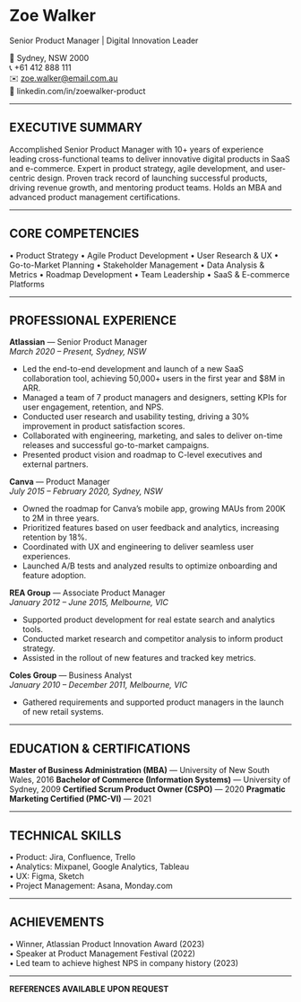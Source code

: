 # Zoe Walker

Senior Product Manager | Digital Innovation Leader

📍 Sydney, NSW 2000  
📞 +61 412 888 111  
✉️ zoe.walker@email.com.au  
🔗 linkedin.com/in/zoewalker-product

---

## EXECUTIVE SUMMARY

Accomplished Senior Product Manager with 10+ years of experience leading cross-functional teams to deliver innovative digital products in SaaS and e-commerce. Expert in product strategy, agile development, and user-centric design. Proven track record of launching successful products, driving revenue growth, and mentoring product teams. Holds an MBA and advanced product management certifications.

---

## CORE COMPETENCIES

• Product Strategy • Agile Product Development • User Research & UX • Go-to-Market Planning • Stakeholder Management
• Data Analysis & Metrics • Roadmap Development • Team Leadership • SaaS & E-commerce Platforms

---

## PROFESSIONAL EXPERIENCE

**Atlassian** — Senior Product Manager  
_March 2020 – Present, Sydney, NSW_

- Led the end-to-end development and launch of a new SaaS collaboration tool, achieving 50,000+ users in the first year and $8M in ARR.
- Managed a team of 7 product managers and designers, setting KPIs for user engagement, retention, and NPS.
- Conducted user research and usability testing, driving a 30% improvement in product satisfaction scores.
- Collaborated with engineering, marketing, and sales to deliver on-time releases and successful go-to-market campaigns.
- Presented product vision and roadmap to C-level executives and external partners.

**Canva** — Product Manager  
_July 2015 – February 2020, Sydney, NSW_

- Owned the roadmap for Canva’s mobile app, growing MAUs from 200K to 2M in three years.
- Prioritized features based on user feedback and analytics, increasing retention by 18%.
- Coordinated with UX and engineering to deliver seamless user experiences.
- Launched A/B tests and analyzed results to optimize onboarding and feature adoption.

**REA Group** — Associate Product Manager  
_January 2012 – June 2015, Melbourne, VIC_

- Supported product development for real estate search and analytics tools.
- Conducted market research and competitor analysis to inform product strategy.
- Assisted in the rollout of new features and tracked key metrics.

**Coles Group** — Business Analyst  
_January 2010 – December 2011, Melbourne, VIC_

- Gathered requirements and supported product managers in the launch of new retail systems.

---

## EDUCATION & CERTIFICATIONS

**Master of Business Administration (MBA)** — University of New South Wales, 2016
**Bachelor of Commerce (Information Systems)** — University of Sydney, 2009
**Certified Scrum Product Owner (CSPO)** — 2020
**Pragmatic Marketing Certified (PMC-VI)** — 2021

---

## TECHNICAL SKILLS

• Product: Jira, Confluence, Trello  
• Analytics: Mixpanel, Google Analytics, Tableau  
• UX: Figma, Sketch  
• Project Management: Asana, Monday.com

---

## ACHIEVEMENTS

• Winner, Atlassian Product Innovation Award (2023)  
• Speaker at Product Management Festival (2022)  
• Led team to achieve highest NPS in company history (2023)

---

**REFERENCES AVAILABLE UPON REQUEST**
